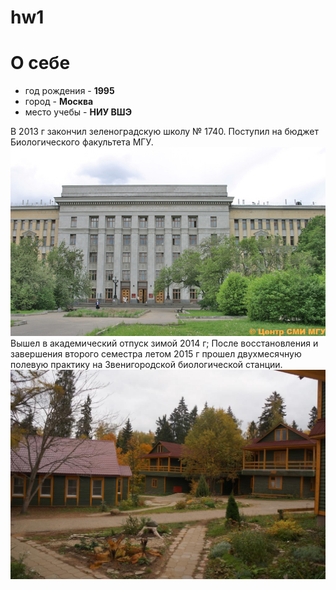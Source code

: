 # hw1
# **О себе**
+ год рождения - **1995**
+ город - **Москва**
+ место учебы - **НИУ ВШЭ**

В 2013 г закончил зеленоградскую школу № 1740. Поступил на бюджет Биологического факультета МГУ.
![](https://github.com/subna/hw1/blob/master/photo1.jpg)
Вышел в академический отпуск зимой 2014 г; После восстановления и завершения второго семестра летом 2015 г прошел двухмесячную полевую практику на Звенигородской биологической станции.
![](https://github.com/subna/hw1/blob/master/photo2.jpg)
